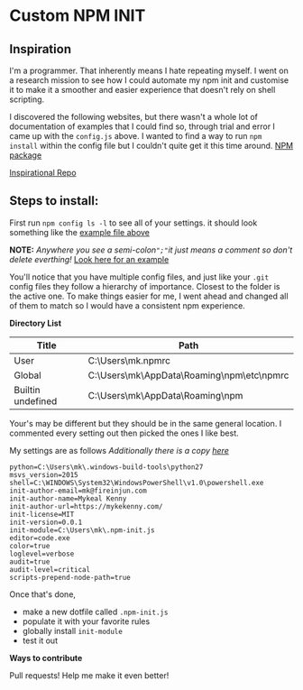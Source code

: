 # Custom NPM INIT

**Inspiration**
---
I'm a programmer. That inherently means I hate repeating myself. I went on a research mission to see how I could automate my npm init and customise it to make it a smoother and easier experience that doesn't rely on shell scripting.


I discovered the following websites, but there wasn't a whole lot of documentation of examples that I could find so, through trial and error I came up with the `config.js` above. I wanted to find a way to run `npm install` within the config file but I couldn't quite get it this time around.
[NPM package](https://www.npmjs.com/package/init-module?activeTab=readme/)

[Inspirational Repo](https://github.com/npm/init-package-json)

## Steps to install:
  First run `npm config ls -l` to see all of your settings. it should look something like the [example file above](./exampleConfig.txt)
  
  **NOTE:** _Anywhere you see a semi-colon`";"`it just means a comment so don't delete everthing!_ [Look here for an example](./commented-out-example.txt)

  You'll notice that you have multiple config files, and just like your `.git` config files they follow a hierarchy of importance. Closest to the folder is the active one. To make things easier for me, I went ahead and changed all of them to match so I would have a consistent npm experience.

  **Directory List**
  
|Title|Path|
|---|---|
|User|C:\Users\mk\.npmrc|
|Global|C:\Users\mk\AppData\Roaming\npm\etc\npmrc|
|Builtin undefined| C:\Users\mk\AppData\Roaming\npm|
 Your's may be different but they should be in the same general location. I commented every setting out then picked the ones I like best. 

  
  My settings are as follows
_Additionally there is a copy [here](./dotfileconfig.txt)_
  ```
python=C:\Users\mk\.windows-build-tools\python27
msvs_version=2015
shell=C:\WINDOWS\System32\WindowsPowerShell\v1.0\powershell.exe
init-author-email=mk@fireinjun.com
init-author-name=Mykeal Kenny
init-author-url=https://mykekenny.com/
init-license=MIT
init-version=0.0.1
init-module=C:\Users\mk\.npm-init.js
editor=code.exe
color=true
loglevel=verbose
audit=true
audit-level=critical
scripts-prepend-node-path=true
  ```
  Once that's done, 
- make a new dotfile called `.npm-init.js`
- populate it with your favorite rules
- globally install `init-module`
- test it out

**Ways to contribute**

Pull requests! Help me make it even better!

